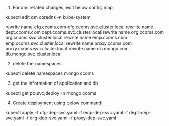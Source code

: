 
1. For dns related changes, edit below config map

kubectl edit cm coredns -n kube-system

rewrite name cfg.ccoms.com cfg.ccoms.svc.cluster.local
rewrite name dept.ccoms.com dept.ccoms.svc.cluster.local
rewrite name org.ccoms.com org.ccoms.svc.cluster.local
rewrite name emp.ccoms.com emp.ccoms.svc.cluster.local
rewrite name proxy.ccoms.com proxy.ccoms.svc.cluster.local
rewrite name db.mongo.com db.mongo.svc.cluster.local

2. delete the namespaces.

kubectl delete  namespaces mongo ccoms

3. get the information of application and db

 kubectl get po,svc,deploy -n mongo ccoms

4. Create deployment using below command

kubectl apply -f cfg-dep-svc.yaml -f emp-dep-svc.yaml -f dept-dep-svc.yaml -f org-dep-svc.yaml -f proxy-dep-svc.yaml 
